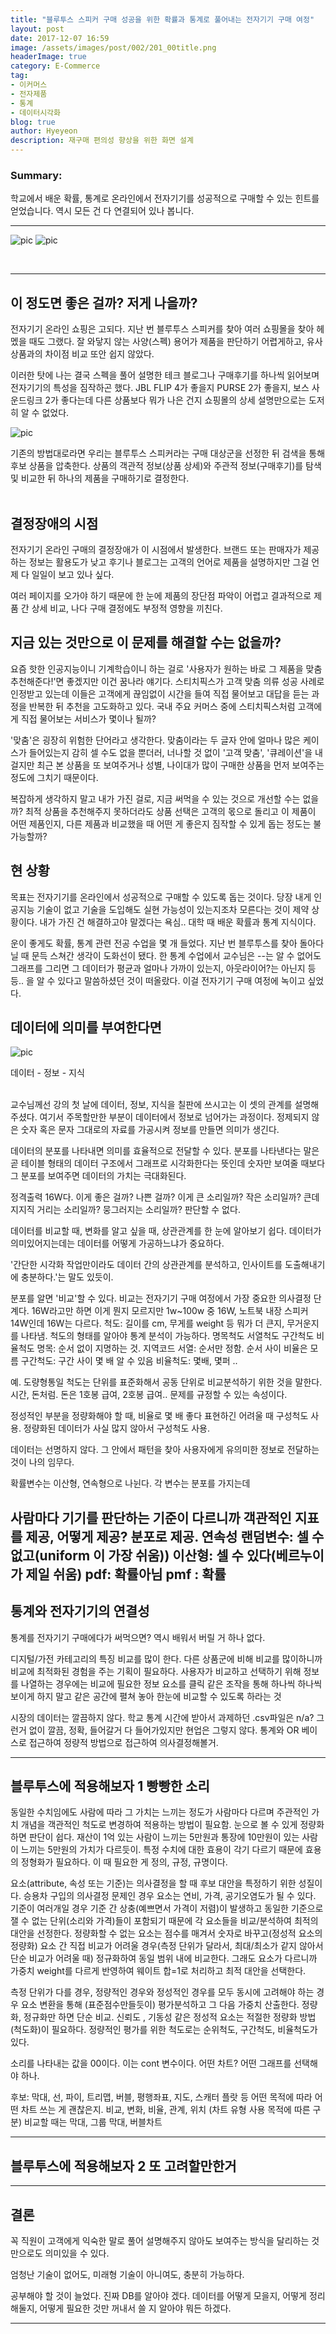 ```yaml
---
title: "블루투스 스피커 구매 성공을 위한 확률과 통계로 풀어내는 전자기기 구매 여정"
layout: post
date: 2017-12-07 16:59
image: /assets/images/post/002/201_00title.png
headerImage: true
category: E-Commerce
tag:
- 이커머스
- 전자제품
- 통계
- 데이터시각화
blog: true
author: Hyeyeon
description: 재구매 편의성 향상을 위한 화면 설계
---
```


### Summary:

학교에서 배운 확률, 통계로 온라인에서 전자기기를 성공적으로 구매할 수 있는 힌트를 얻었습니다. 역시 모든 건 다 연결되어 있나 봅니다.

---

![pic](/assets/images/post/002/202_01.png)
![pic](/assets/images/post/002/202_02.png)
<figcaption class="caption"></figcaption>
<br>

---

## 이 정도면 좋은 걸까? 저게 나을까?

전자기기 온라인 쇼핑은 고되다. 지난 번 블루투스 스피커를 찾아 여러 쇼핑몰을 찾아 헤멨을 때도 그랬다. 잘 와닿지 않는 사양(스펙) 용어가 제품을 판단하기 어렵게하고, 유사 상품과의 차이점 비교 또안 쉽지 않았다.

이러한 탓에 나는 결국 스펙을 풀어 설명한 테크 블로그나 구매후기를 하나씩 읽어보며 전자기기의 특성을 짐작하곤 했다. JBL FLIP 4가 좋을지 PURSE 2가 좋을지, 보스 사운드링크 2가 좋다는데 다른 상품보다 뭐가 나은 건지 쇼핑몰의 상세 설명만으로는 도저히 알 수 없었다.

![pic](/assets/images/post/002/202_01.png)
<figcaption class="caption">기존의 방법대로라면 우리는 블루투스 스피커라는 구매 대상군을 선정한 뒤 검색을 통해 후보 상품을 압축한다. 상품의 객관적 정보(상품 상세)와 주관적 정보(구매후기)를 탐색 및 비교한 뒤 하나의 제품을 구매하기로 결정한다.</figcaption>
<br>

## 결정장애의 시점

전자기기 온라인 구매의 결정장애가 이 시점에서 발생한다. 브랜드 또는 판매자가 제공하는 정보는 활용도가 낮고 후기나 블로그는 고객의 언어로 제품을 설명하지만 그걸 언제 다 일일이 보고 있나 싶다.

여러 페이지를 오가야 하기 때문에 한 눈에 제품의 장단점 파악이 어렵고 결과적으로 제품 간 상세 비교, 나다 구매 결정에도 부정적 영향을 끼친다.

## 지금 있는 것만으로 이 문제를 해결할 수는 없을까?

요즘 핫한 인공지능이니 기계학습이니 하는 걸로 '사용자가 원하는 바로 그 제품을 맞춤 추천해준다!'면 좋겠지만 이건 꿈나라 얘기다. 스티치픽스가 고객 맞춤 의류 성공 사례로 인정받고 있는데 이들은 고객에게 끊임없이 시간을 들여 직접 물어보고 대답을 듣는 과정을 반복한 뒤 추천을 고도화하고 있다. 국내 주요 커머스 중에 스티치픽스처럼 고객에게 직접 물어보는 서비스가 몇이나 될까?

'맞춤'은 굉장히 위험한 단어라고 생각한다. 맞춤이라는 두 글자 안에 얼마나 많은 케이스가 들어있는지 감히 셀 수도 없을 뿐더러, 너나할 것 없이 '고객 맞춤', '큐레이션'을 내걸지만 최근 본 상품을 또 보여주거나 성별, 나이대가 많이 구매한 상품을 먼저 보여주는 정도에 그치기 때문이다.

복잡하게 생각하지 말고 내가 가진 걸로, 지금 써먹을 수 있는 것으로 개선할 수는 없을까? 최적 상품을 추천해주지 못하더라도 상품 선택은 고객의 몫으로 돌리고 이 제품이 어떤 제품인지, 다른 제품과 비교했을 때 어떤 게 좋은지 짐작할 수 있게 돕는 정도는 불가능할까?

## 현 상황

목표는 전자기기를 온라인에서 성공적으로 구매할 수 있도록 돕는 것이다. 당장 내게 인공지능 기술이 없고 기술을 도입해도 실현 가능성이 있는지조차 모른다는 것이 제약 상황이다. 내가 가진 건 해결하고야 말겠다는 욕심.. 대학 때 배운 확률과 통계 지식이다.

운이 좋게도 확률, 통계 관련 전공 수업을 몇 개 들었다. 지난 번 블루투스를 찾아 돌아다닐 때 문득 스쳐간 생각이 도화선이 됐다. 한 통계 수업에서 교수님은 --는 알 수 없어도 그래프를 그리면 그 데이터가 평균과 얼마나 가까이 있는지, 아웃라이어?는 아닌지 등등.. 을 알 수 있다고 말씀하셨던 것이 떠올랐다. 이걸 전자기기 구매 여정에 녹이고 싶었다.

## 데이터에 의미를 부여한다면

![pic](/assets/images/post/002/202_02.png)
<figcaption class="caption">데이터 - 정보 - 지식</figcaption>
<br>

교수님께선 강의 첫 날에 데이터, 정보, 지식을 칠판에 쓰시고는 이 셋의 관계를 설명해주셨다. 여기서 주목할만한 부분이 데이터에서 정보로 넘어가는 과정이다. 정제되지 않은 숫자 혹은 문자 그대로의 자료를 가공시켜 정보를 만들면 의미가 생긴다.

데이터의 분포를 나타내면 의미를 효율적으로 전달할 수 있다. 분포를 나타낸다는 말은 곧 테이블 형태의 데이터 구조에서 그래프로 시각화한다는 뜻인데 숫자만 보여줄 때보다 그 분포를 보여주면 데이터의 가치는 극대화된다.

정격출력 16W다. 이게 좋은 걸까? 나쁜 걸까? 이게 큰 소리일까? 작은 소리일까? 큰데 지지직 거리는 소리일까? 뭉그러지는 소리일까? 판단할 수 없다.

데이터를 비교할 때, 변화를 알고 싶을 때, 상관관계를 한 눈에 알아보기 쉽다.
데이터가 의미있어지는데는 데이터를 어떻게 가공하느냐가 중요하다.

'간단한 시각화 작업만이라도 데이터 간의 상관관계를 분석하고, 인사이트를 도출해내기에 충분하다.'는 말도 있듯이.

분포를 알면 '비교'할 수 있다. 비교는 전자기기 구매 여정에서 가장 중요한 의사결정 단계다. 16W라고만 하면 이게 뭔지 모르지만 1w~100w 중 16W, 노트북 내장 스피커 14W인데 16W는 다르다.
척도: 길이를 cm, 무게를 weight 등 뭐가 더 큰지, 무거운지를 나타냄.
척도의 형태를 알아야 통계 분석이 가능하다. 명목척도 서열척도 구간척도 비율척도
명목: 순서 없이 지명하는 것. 지역코드
서열: 순서만 정함. 순서 사이 비율은 모름
구간척도: 구간 사이 몇 배 알 수 있음
비율척도: 몇배, 몇퍼 ..

예. 도량형통일
척도는 단위를 표준화해서 공동 단위로 비교분석하기 위한 것을 말한다. 시간, 돈처럼.
돈은 1호봉 급여, 2호봉 급여.. 문제를 규정할 수 있는 속성이다.

정성적인 부분을 정량화해야 할 때, 비율로 몇 배 좋다 표현하긴 어려울 때 구성척도 사용.
정량화된 데이터가 사실 많지 않아서 구성척도 사용.

데이터는 선명하지 않다. 그 안에서 패턴을 찾아 사용자에게 유의미한 정보로 전달하는 것이 나의 임무다.

확률변수는 이산형, 연속형으로 나뉜다. 각 변수는 분포를 가지는데

사람마다 기기를 판단하는 기준이 다르니까 객관적인 지표를 제공, 어떻게 제공? 분포로 제공.
연속성 랜덤변수: 셀 수 없고(uniform 이 가장 쉬움)) 이산형: 셀 수 있다(베르누이가 제일 쉬움)
pdf: 확률아님 pmf : 확률
---

## 통계와 전자기기의 연결성

통계를 전자기기 구매에다가 써먹으면?
역시 배워서 버릴 거 하나 없다.

디지털/가전 카테고리의 특징
비교를 많이 한다. 다른 상품군에 비해 비교를 많이하니까 비교에 최적화된 경험을 주는 기획이 필요하다.
사용자가 비교하고 선택하기 위해 정보를 나열하는 경우에는 비교에 필요한 정보 요소를 클릭 같은 조작을 통해 하나씩 하나씩 보이게 하지 말고 같은 공간에 펼쳐 놓아 한눈에 비교할 수 있도록 하라는 것

시장의 데이터는 깔끔하지 않다. 학교 통계 시간에 받아서 과제하던 .csv파일은 n/a? 그런거 없이 깔끔, 정확, 들어갈거 다 들어가있지만 현업은 그렇지 않다.
통계와 OR 베이스로 접근하여 정량적 방법으로 접근하여 의사결정해볼거.

---

## 블루투스에 적용해보자 1 빵빵한 소리

동일한 수치임에도 사람에 따라 그 가치는 느끼는 정도가 사람마다 다르며 주관적인 가치 개념을 객관적인 척도로 변경하여 적용하는 방법이 필요함. 눈으로 볼 수 있게 정량화하면 판단이 쉽다. 재산이 1억 있는 사람이 느끼는 5만원과 통장에 10만원이 있는 사람이 느끼는 5만원의 가치가 다르듯이. 특정 수치에 대한 효용이 각기 다르기 때문에 효용의 정형화가 필요하다.
이 때 필요한 게 정의, 규정, 규명이다.

요소(attribute, 속성 또는 기준)는 의사결정을 할 때 후보 대안을 특정하기 위한 성질이다. 승용차 구입의 의사결정 문제인 경우 요소는 연비, 가격, 공기오염도가 될 수 있다. 기준이 여러개일 경우 기준 간 상충(예쁘면서 가격이 저렴)이 발생하고 동일한 기준으로 잴 수 없는 단위(소리와 가격)들이 포함되기 때문에 각 요소들을 비교/분석하여 최적의 대안을 선정한다. 정량화할 수 없는 요소는 점수를 매겨서 숫자로 바꾸고(정성적 요소의 정량화) 요소 간 직접 비교가 어려울 경우(측정 단위가 달라서, 최대/최소가 같지 않아서 단순 비교가 어려울 때) 정규화하여 동일 범위 내에 비교한다. 그래도 요소가 다르니까 가중치 weight를 다르게 반영하여 웨이트 합=1로 처리하고 최적 대안을 선택한다.

측정 단위가 다를 경우, 정량적인 경우와 정성적인 경우를 모두 동시에 고려해야 하는 경우 요소 변환을 통해 (표준점수만들듯이) 평가분석하고 그 다음 가중치 산출한다.
정량화, 정규화만 하면 단순 비교.
신뢰도 , 기동성 같은 정성적 요소는 적절한 정량화 방법(척도화)이 필요하다. 정량적인 평가를 위한 척도로는 순위척도, 구간척도, 비율척도가 있다.

소리를 나타내는 값을 00이다. 이는 cont 변수이다. 어떤 차트? 어떤 그래프를 선택해야 하나.

후보: 막대, 선, 파이, 트리맵, 버블, 평행좌표, 지도, 스캐터 플랏 등
어떤 목적에 따라 어떤 차트 쓰는 게 괜찮은지. 비교, 변화, 비율, 관계, 위치 (차트 유형 사용 목적에 따른 구분)
비교할 때는 막대, 그룹 막대, 버블차트

---

## 블루투스에 적용해보자 2 또 고려할만한거

---

## 결론

꼭 직원이 고객에게 익숙한 말로 풀어 설명해주지 않아도 보여주는 방식을 달리하는 것만으로도 의미있을 수 있다.

엄청난 기술이 없어도, 미래형 기술이 아니여도, 충분히 가능하다.

공부해야 할 것이 늘었다.
진짜 DB를 알아야 겠다. 데이터를 어떻게 모을지, 어떻게 정리해둘지, 어떻게 필요한 것만 꺼내서 쓸 지 알아야 뭐든 하겠다.


---
